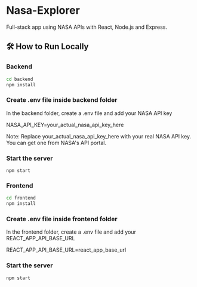 # Nasa-Explorer
Full-stack app using NASA APIs with React, Node.js and Express.

## 🛠 How to Run Locally

### Backend
```bash
cd backend
npm install
```
### Create .env file inside backend folder
In the backend folder, create a .env file and add your NASA API key

NASA_API_KEY=your_actual_nasa_api_key_here

Note: Replace your_actual_nasa_api_key_here with your real NASA API key. You can get one from NASA's API portal.
### Start the server
```
npm start
```
### Frontend
```bash
cd frontend
npm install
```
### Create .env file inside frontend folder
In the frontend folder, create a .env file and add your REACT_APP_API_BASE_URL

REACT_APP_API_BASE_URL=react_app_base_url

### Start the server
```
npm start
```